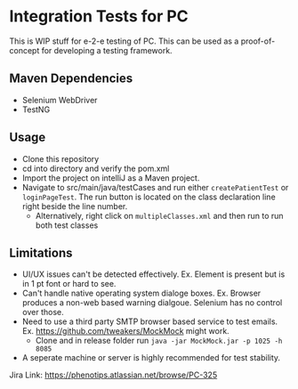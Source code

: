 # Integration Tests for PC

This is WIP stuff for e-2-e testing of PC. This can be used as a proof-of-concept for developing a testing framework.

## Maven Dependencies
- Selenium WebDriver
- TestNG

## Usage
- Clone this repository
- cd into directory and verify the pom.xml
- Import the project on intelliJ as a Maven project.
- Navigate to src/main/java/testCases and run either `createPatientTest` or `loginPageTest`. The run button is located on the class declaration line right beside the line number.
	- Alternatively, right click on `multipleClasses.xml` and then run to run both test classes

## Limitations
- UI/UX issues can't be detected  effectively. Ex. Element is present but is in 1 pt font or hard to see.
- Can't handle native operating system dialoge boxes. Ex. Browser produces a non-web based warning dialgoue. Selenium has no control over those.
- Need to use a third party SMTP browser based service to test emails. Ex. https://github.com/tweakers/MockMock might work.
	- Clone and in release folder run `java -jar MockMock.jar -p 1025 -h 8085`
- A seperate machine or server is highly recommended for test stability. 

Jira Link: https://phenotips.atlassian.net/browse/PC-325
